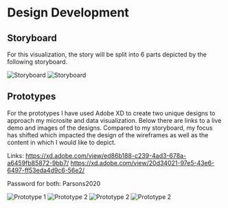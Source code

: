 # Design Development


## Storyboard
For this visualization, the story will be split into 6 parts depicted by the following storyboard. 

![Storyboard](https://github.com/lulujordanna/thesis/blob/master/Design_Development/assets/Storyboard-01.png)
![Storyboard](https://github.com/lulujordanna/thesis/blob/master/Design_Development/assets/Storyboard-02.png)


## Prototypes
For the prototypes I have used Adobe XD to create two unique designs to approach my microsite and data visualization. Below there are links to a live demo and images of the designs. Compared to my storyboard, my focus has shifted which impacted the design of the wireframes as well as the content in which I would like to depict. 

Links: https://xd.adobe.com/view/ed86b188-c239-4ad3-678a-a6459fb85872-9bb7/  https://xd.adobe.com/view/20d34021-97e5-43e6-6497-ff53eda4d9c6-56e2/

Password for both: Parsons2020

![Prototype 1](https://github.com/lulujordanna/thesis/blob/master/Design_Development/assets/Prototype%201.png)
![Prototype 2](https://github.com/lulujordanna/thesis/blob/master/Design_Development/assets/Prototype%202A.png)
![Prototype 2](https://github.com/lulujordanna/thesis/blob/master/Design_Development/assets/Prototype%202B.png)
![Prototype 2](https://github.com/lulujordanna/thesis/blob/master/Design_Development/assets/Prototype%202C.png)
